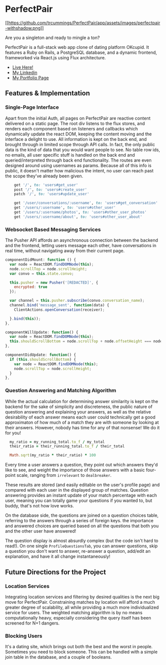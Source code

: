 # PerfectPair

[[https://github.com/trcummings/PerfectPair/app/assets/images/perfectpair-withshadow.png]]

Are you a singleton and ready to mingle a ton?

PerfectPair is a full-stack web app clone of dating platform OKcupid. It features a Ruby on Rails, a PostgreSQL database, and a dynamic frontend, frameworked via React.js using Flux architecture.

* [Live Here!][heroku]
* [My Linkedin][linkedin]
* [My Portfolio Page][portfolio]

[heroku]: www.perfect-pair.me
[linkedin]: www.linkedin.com/in/thomsencummings
[portfolio]: www.thomsencummings.com

## Features & Implementation

### Single-Page Interface

Apart from the initial Auth, all pages on PerfectPair are reactive content delivered on a static page. The root div listens to the flux stores, and renders each component based on listeners and callbacks which dynamically update the react DOM, keeping the content moving and the interface a delight to use. All information is kept on the back end, and brought through in limited scope through API calls. In fact, the only public data is the kind of data that you would want people to see. No table row ids, no emails, all user specific stuff is handled on the back end and queried/interpreted through back end functionality. The routes are even designed around using usernames as params. Because all of this info is public, it doesn't matter how malicious the intent, no user can reach past the scope they've already been given.

```ruby
    get '/', to: 'users#get_user'
    post '/', to: 'users#create_user'
    patch '/', to: 'users#update_user'

    get '/user/conversations/:username', to: 'users#get_conversation'
    get '/users/:username', to: 'users#other_user'
    get '/users/:username/photos', to: 'users#other_user_photos'
    get '/users/:username/about', to: 'users#other_user_about'
  ```

### Websocket Based Messaging Services

The Pusher API affords an asynchronous connection between the backend and the frontend, letting users message each other, have conversations in real time, without navigating away from their current page.

```JavaScript
componentDidMount: function () {
  var node = ReactDOM.findDOMNode(this);
  node.scrollTop = node.scrollHeight;
  var convo = this.state.convo;

  this.pusher = new Pusher('[REDACTED]', {
    encrypted: true
  });

  var channel = this.pusher.subscribe(convo.conversation_name);
  channel.bind('message_sent', function(data) {
    ClientActions.openConversation(receiver);

  }.bind(this));
},

componentWillUpdate: function() {
  var node = ReactDOM.findDOMNode(this);
  this.shouldScrollBottom = node.scrollTop + node.offsetHeight === node.scrollHeight;
},

componentDidUpdate: function() {
  if (this.shouldScrollBottom) {
    var node = ReactDOM.findDOMNode(this);
    node.scrollTop = node.scrollHeight;
  }
},
```

### Question Answering and Matching Algorithm

  While the actual calculation for determining answer similarity is kept on the backend for the sake of simplicity and discreteness, the public nature of question answering and explaining your answers, as well as the relative desirability of each answer means each user could technically get a good approximaton of how much of a match they are with someone by looking at their answers. However, nobody has time for any of that nonsense! We do it for you!

  ```Ruby
    my_ratio = my_running_total.to_f / my_total
    their_ratio = their_running_total.to_f / their_total

    Math.sqrt(my_ratio * their_ratio) * 100
  ```

  Every time a user answers a question, they point out which answers they'd like to see, and weight the importance of those answers with a basic four-point scale, ranging from `irrelevant` to `dealbreaker`.

  These results are stored (and easily editable on the user's profile page) and compared with each user in the displayed group of matches. Question answering provides an instant update of your match percentage with each user, meaning you can totally game your questions if you wanted to, but buddy, that's not how love works.

  On the database side, the questions are joined on a question choices table, referring to the answers through a series of foreign keys. the importance and answered choices are queried based on all the questions that both you and the other user have answered!

  The question display is almost absurdly complex (but the code isn't hard to read!). On one single `ProfileQuestionsTab`, you can answer questions, skip a question you don't want to answer, re-answer a question, add/edit an explanation, and have it all change instantaneously!

## Future Directions for the Project

### Location Services

Integrating location services and filtering by desired qualities is the next big move for PerfectPair. Constraining matches by location will afford a much greater degree of scalability, all while providing a much more individualized service for users. The weighted matching algorithm is by no means computationally heavy, especially considering the query itself has been screened for N+1 dangers.

### Blocking Users

It's a dating site, which brings out both the best and the worst in people. Sometimes you need to block someone. This can be handled with a simple join table in the database, and a couple of booleans.
